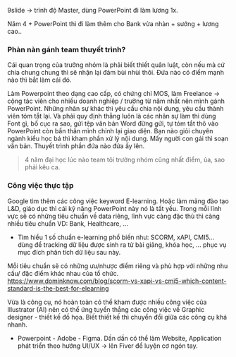 9slide -> trình độ Master, dùng PowerPoint đi làm lương 1x. 

Năm 4 + PowerPoint thì đi làm thêm cho Bank vừa nhàn + sướng + lương cao.. 

### Phàn nàn gánh team thuyết trình?
Cái quan trọng của trưởng nhóm là phải biết thiết quân luật, còn nếu mà cứ chia chung chung thì sẽ nhận lại đám bùi nhùi thôi. Đứa nào có điểm mạnh nào thì bắt làm cái đó. 

Làm Powerpoint theo dạng cao cấp, có chứng chỉ MOS, làm Freelance -> cộng tác viên cho nhiều doanh nghiệp / trường từ năm nhất nên mình gánh PowerPoint. 
Những nhân sự khác thì yêu cầu chia nội dung, yêu cầu thành viên tóm tắt lại. Và phải quy định thẳng luôn là các nhân sự làm thì dùng Font gì, bố cục ra sao, gửi tệp văn bản Word đừng gửi, tự tóm tắt thô vào PowerPoint còn bẩn thân mình chỉnh lại giao diện. Bạn nào giỏi chuyên ngành kiểu học bá thì kham phần xử lý nội dung. Mấy người con gái thì soạn văn bản. Thuyết trình phần đứa nào đứa ấy lên.
> 4 năm đại học lúc nào team tôi trưởng nhóm cũng nhất điểm, ủa, sao phải kêu ca.
### Công việc thực tập

Google tìm thêm các công việc keyword E-learning. Hoặc làm mảng đào tạo L&D, giáo dục thì cái kỹ năng PowerPoint này nó là tất yếu. Trong mỗi lĩnh vực sẽ có những tiêu chuẩn về data riêng, lĩnh vực càng đặc thù thì càng nhiều tiêu chuẩn VD: Bank, Healthcare, ... 
- Tìm hiểu 1 số chuẩn e-learning phổ biến như: SCORM, xAPI, CMI5... dùng để tracking dữ liệu được sinh ra từ bài giảng, khóa học, ... phục vụ mục đích phân tích dữ liệu sau này.

Mỗi tiêu chuẩn sẽ có những ưu/nhược điểm riêng và phù hợp với những nhu cầu/ đặc điểm khác nhau của tổ chức. 
https://www.dominknow.com/blog/scorm-vs-xapi-vs-cmi5-which-content-standard-is-the-best-for-elearning

Vừa là công cụ, nó hoàn toàn có thể kham được nhiều công việc của Illustrator (AI) nên có thể ứng tuyển thẳng các công việc về Graphic designer - thiết kế đồ họa. Biết thiết kế thì chuyển đổi giữa các công cụ khá nhanh. 
- Powerpoint - Adobe - Figma. Dần dần có thể làm Website, Application phát triển theo hướng UI/UX -> lên Fiver để luyện cơ ngón tay.

